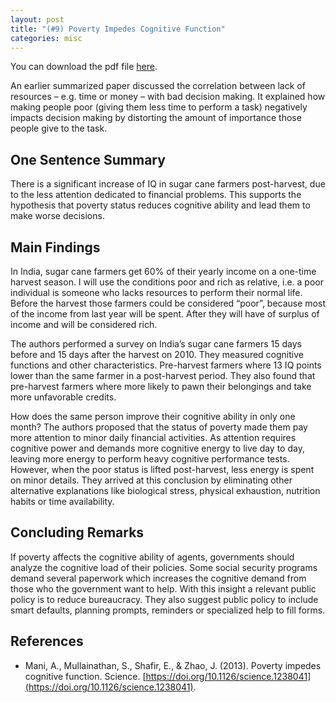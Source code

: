 ```yaml
---
layout: post
title: "(#9) Poverty Impedes Cognitive Function"
categories: misc
---
```


You can download the pdf file [here](https://jjgecon.github.io/files/opecon_pdfs/9.pdf).

An earlier summarized paper  discussed the correlation between lack of resources – e.g. time or money – with bad decision making. It explained how making people poor (giving them less time to perform a task) negatively impacts decision making by distorting the amount of importance those people give to the task.

## One Sentence Summary

There is a significant increase of IQ in sugar cane farmers post-harvest, due to the less attention dedicated to financial problems. This supports the hypothesis that poverty status reduces cognitive ability and lead them to make worse decisions.

## Main Findings

In India, sugar cane farmers get 60% of their yearly income on a one-time harvest season. I will use the conditions poor and rich as relative, i.e. a poor individual is someone who lacks resources to perform their normal life.  Before the harvest those farmers could be considered “poor”, because most of the income from last year will be spent. After they will have of surplus of income and will be considered rich.

The authors performed a survey on India’s sugar cane farmers 15 days before and 15 days after the harvest on 2010. They measured cognitive functions and other characteristics. Pre-harvest farmers where 13 IQ points lower than the same farmer in a post-harvest period. They also found that pre-harvest farmers where more likely to pawn their belongings and take more unfavorable credits.

How does the same person improve their cognitive ability in only one month? The authors proposed that the status of poverty made them pay more attention to minor daily financial activities. As attention requires cognitive power and demands more cognitive energy to live day to day, leaving more energy to perform heavy cognitive performance tests. However, when the poor status is lifted post-harvest, less energy is spent on minor details. They arrived at this conclusion by eliminating other alternative explanations like biological stress, physical exhaustion, nutrition habits or time availability.

## Concluding Remarks

If poverty affects the cognitive ability of agents, governments should analyze the cognitive load of their policies. Some social security programs demand several paperwork which increases the cognitive demand from those who the government want to help. With this insight a relevant public policy is to reduce bureaucracy. They also suggest public policy to include smart defaults, planning prompts, reminders or specialized help to fill forms.

## References

* Mani, A., Mullainathan, S., Shafir, E., & Zhao, J. (2013). Poverty impedes cognitive function. Science. [https://doi.org/10.1126/science.1238041](https://doi.org/10.1126/science.1238041).
